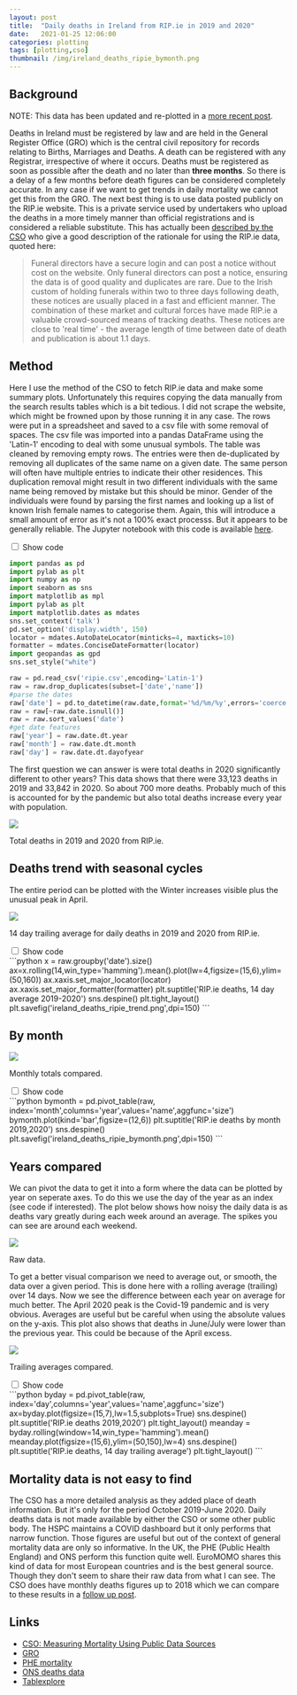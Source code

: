 ```yaml
---
layout: post
title:  "Daily deaths in Ireland from RIP.ie in 2019 and 2020"
date:   2021-01-25 12:06:00
categories: plotting
tags: [plotting,cso]
thumbnail: /img/ireland_deaths_ripie_bymonth.png
---
```


## Background

NOTE: This data has been updated and re-plotted in a [more recent post](/plotting/ireland-deaths-reanalysis).

Deaths in Ireland must be registered by law and are held in the General Register Office (GRO) which is the central civil repository for records relating to Births, Marriages and Deaths. A death can be registered with any Registrar, irrespective of where it occurs. Deaths must be registered as soon as possible after the death and no later than **three months**. So there is a delay of a few months before death figures can be considered completely accurate. In any case if we want to get trends in daily mortality we cannot get this from the GRO. The next best thing is to use data posted publicly on the RIP.ie website. This is a private service used by undertakers who upload the deaths in a more timely manner than official registrations and is considered a reliable substitute. This has actually been [described by the CSO](https://www.cso.ie/en/releasesandpublications/br/b-mpds/measuringmortalityusingpublicdatasources/#d.en.237397) who give a good description of the rationale for using the RIP.ie data, quoted here:

<blockquote>
Funeral directors have a secure login and can post a notice without cost on the website. Only funeral directors can post a notice, ensuring the data is of good quality and duplicates are rare. Due to the Irish custom of holding funerals within two to three days following death, these notices are usually placed in a fast and efficient manner. The combination of these market and cultural forces have made RIP.ie a valuable crowd-sourced means of tracking deaths. These notices are close to 'real time' - the average length of time between date of death and publication is about 1.1 days.
</blockquote>

## Method

Here I use the method of the CSO to fetch RIP.ie data and make some summary plots. Unfortunately this requires copying the data manually from the search results tables which is a bit tedious. I did not scrape the website, which might be frowned upon by those running it in any case. The rows were put in a spreadsheet and saved to a csv file with some removal of spaces. The csv file was imported into a pandas DataFrame using the 'Latin-1' encoding to deal with some unusual symbols. The table was cleaned by removing empty rows. The entries were then de-duplicated by removing all duplicates of the same name on a given date. The same person will often have multiple entries to indicate their other residences. This duplication removal might result in two different individuals with the same name being removed by mistake but this should be minor. Gender of the individuals were found by parsing the first names and looking up a list of known Irish female names to categorise them. Again, this will introduce a small amount of error as it's not a 100% exact processs. But it appears to be generally reliable. The Jupyter notebook with this code is available [here](https://github.com/dmnfarrell/teaching/blob/master/misc/ireland_rip_deaths.ipynb).

<div class="wrap-collabsible">
<input id="collapsible1" class="toggle" type="checkbox">
<label for="collapsible1" class="lbl-toggle">Show code</label><div class="collapsible-content">
<div class="content-inner" markdown="1">

```python
import pandas as pd
import pylab as plt
import numpy as np
import seaborn as sns
import matplotlib as mpl
import pylab as plt
import matplotlib.dates as mdates
sns.set_context('talk')
pd.set_option('display.width', 150)
locator = mdates.AutoDateLocator(minticks=4, maxticks=10)
formatter = mdates.ConciseDateFormatter(locator)
import geopandas as gpd
sns.set_style("white")

raw = pd.read_csv('ripie.csv',encoding='Latin-1')
raw = raw.drop_duplicates(subset=['date','name'])
#parse the dates
raw['date'] = pd.to_datetime(raw.date,format='%d/%m/%y',errors='coerce')
raw = raw[~raw.date.isnull()]
raw = raw.sort_values('date')
#get date features
raw['year'] = raw.date.dt.year
raw['month'] = raw.date.dt.month
raw['day'] = raw.date.dt.dayofyear
```
</div>
</div>
</div>

The first question we can answer is were total deaths in 2020 significantly different to other years? This data shows that there were 33,123 deaths in 2019 and 33,842 in 2020. So about 700 more deaths. Probably much of this is accounted for by the pandemic but also total deaths increase every year with population.

<div style="width: auto;">
 <a href="/img/ireland_deaths_ripie_summary.png"> <img class="small-scaled" src="/img/ireland_deaths_ripie_summary.png"></a>  
   <p class="caption">Total deaths in 2019 and 2020 from RIP.ie.</p>
</div>

## Deaths trend with seasonal cycles

The entire period can be plotted with the Winter increases visible plus the unusual peak in April.

<div style="width: auto;">
 <a href="/img/ireland_deaths_ripie_trend.png"> <img class="scaled" src="/img/ireland_deaths_ripie_trend.png"></a>  
   <p class="caption">14 day trailing average for daily deaths in 2019 and 2020 from RIP.ie.</p>
</div>

<div class="wrap-collabsible">
<input id="collapsible2" class="toggle" type="checkbox">
<label for="collapsible2" class="lbl-toggle">Show code</label><div class="collapsible-content">
<div class="content-inner" markdown="1">
```python
x = raw.groupby('date').size()
ax=x.rolling(14,win_type='hamming').mean().plot(lw=4,figsize=(15,6),ylim=(50,160))
ax.xaxis.set_major_locator(locator)
ax.xaxis.set_major_formatter(formatter)
plt.suptitle('RIP.ie deaths, 14 day average 2019-2020')
sns.despine()
plt.tight_layout()
plt.savefig('ireland_deaths_ripie_trend.png',dpi=150)
```
</div>
</div>
</div>

## By month

<div style="width: auto;">
 <a href="/img/ireland_deaths_ripie_bymonth.png"> <img class="scaled" src="/img/ireland_deaths_ripie_bymonth.png"></a>  
   <p class="caption">Monthly totals compared.</p>
</div>

<div class="wrap-collabsible">
<input id="collapsible3" class="toggle" type="checkbox">
<label for="collapsible3" class="lbl-toggle">Show code</label><div class="collapsible-content">
<div class="content-inner" markdown="1">
```python
bymonth = pd.pivot_table(raw, index='month',columns='year',values='name',aggfunc='size')
bymonth.plot(kind='bar',figsize=(12,6))
plt.suptitle('RIP.ie deaths by month 2019,2020')
sns.despine()
plt.savefig('ireland_deaths_ripie_bymonth.png',dpi=150)
```
</div>
</div>
</div>

## Years compared

We can pivot the data to get it into a form where the data can be plotted by year on seperate axes. To do this we use the day of the year as an index (see code if interested). The plot below shows how noisy the daily data is as deaths vary greatly during each week around an average. The spikes you can see are around each weekend.

<div style="width: auto;">
 <a href="/img/ireland_deaths_ripie_compared_raw.png"> <img class="scaled" src="/img/ireland_deaths_ripie_compared_raw.png"></a>  
   <p class="caption">Raw data.</p>
</div>

To get a better visual comparison we need to average out, or smooth, the data over a given period. This is done here with a rolling average (trailing) over 14 days. Now we see the difference between each year on average for much better. The April 2020 peak is the Covid-19 pandemic and is very obvious. Averages are useful but be careful when using the absolute values on the y-axis. This plot also shows that deaths in June/July were lower than the previous year. This could be because of the April excess.

<div style="width: auto;">
 <a href="/img/ireland_deaths_ripie_compared_mean.png"> <img class="scaled" src="/img/ireland_deaths_ripie_compared_mean.png"></a>  
   <p class="caption">Trailing averages compared.</p>
</div>

<div class="wrap-collabsible">
<input id="collapsible4" class="toggle" type="checkbox">
<label for="collapsible4" class="lbl-toggle">Show code</label><div class="collapsible-content">
<div class="content-inner" markdown="1">
```python
byday = pd.pivot_table(raw, index='day',columns='year',values='name',aggfunc='size')
ax=byday.plot(figsize=(15,7),lw=1.5,subplots=True)
sns.despine()
plt.suptitle('RIP.ie deaths 2019,2020')
plt.tight_layout()
meanday = byday.rolling(window=14,win_type='hamming').mean()
meanday.plot(figsize=(15,6),ylim=(50,150),lw=4)
sns.despine()
plt.suptitle('RIP.ie deaths, 14 day trailing average')
plt.tight_layout()
```
</div>
</div>
</div>

## Mortality data is not easy to find

The CSO has a more detailed analysis as they added place of death information. But it's only for the period October 2019-June 2020. Daily deaths data is not made available by either the CSO or some other public body. The HSPC maintains a COVID dashboard but it only performs that narrow function. Those figures are useful but out of the context of general mortality data are only so informative. In the UK, the PHE (Public Health England) and ONS perform this function quite well. EuroMOMO shares this kind of data for most European countries and is the best general source. Though they don't seem to share their raw data from what I can see. The CSO does have monthly deaths figures up to 2018 which we can compare to these results in a [follow up post](ireland-cso-deaths-compared).

## Links

* [CSO: Measuring Mortality Using Public Data Sources](https://www.cso.ie/en/releasesandpublications/br/b-mpds/measuringmortalityusingpublicdatasources/)
* [GRO](https://www.gov.ie/en/service/49c66f-registering-a-death-in-ireland/)
* [PHE mortality](https://fingertips.phe.org.uk/static-reports/mortality-surveillance/excess-mortality-in-england-latest.html)
* [ONS deaths data](https://www.ons.gov.uk/peoplepopulationandcommunity/birthsdeathsandmarriages/deaths)
* [Tablexplore](https://dmnfarrell.github.io/tablexplore/)

